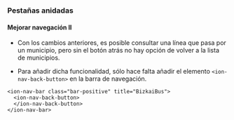 ### Pestañas anidadas
#### Mejorar navegación II

- Con los cambios anteriores, es posible consultar una línea que pasa por un municipio, pero sin el botón atrás no hay opción de volver a la lista de municipios.

- Para añadir dicha funcionalidad, sólo hace falta añadir el elemento ```<ion-nav-back-button>``` en la barra de navegación.

```
<ion-nav-bar class="bar-positive" title="BizkaiBus">
  <ion-nav-back-button>
  </ion-nav-back-button>
</ion-nav-bar>

```
